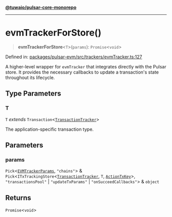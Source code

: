 [**@tuwaio/pulsar-core-monorepo**](../../../README.md)

***

# evmTrackerForStore()

> **evmTrackerForStore**\<`T`\>(`params`): `Promise`\<`void`\>

Defined in: [packages/pulsar-evm/src/trackers/evmTracker.ts:127](https://github.com/TuwaIO/pulsar-core/blob/bbb9e2e0f0f23382d49e10f4e6c8ee38979bf353/packages/pulsar-evm/src/trackers/evmTracker.ts#L127)

A higher-level wrapper for `evmTracker` that integrates directly with the Pulsar store.
It provides the necessary callbacks to update a transaction's state throughout its lifecycle.

## Type Parameters

### T

`T` *extends* `Transaction`\<[`TransactionTracker`](../enumerations/TransactionTracker.md)\>

The application-specific transaction type.

## Parameters

### params

`Pick`\<[`EVMTrackerParams`](../type-aliases/EVMTrackerParams.md), `"chains"`\> & `Pick`\<`ITxTrackingStore`\<[`TransactionTracker`](../enumerations/TransactionTracker.md), `T`, [`ActionTxKey`](../type-aliases/ActionTxKey.md)\>, `"transactionsPool"` \| `"updateTxParams"` \| `"onSucceedCallbacks"`\> & `object`

## Returns

`Promise`\<`void`\>
